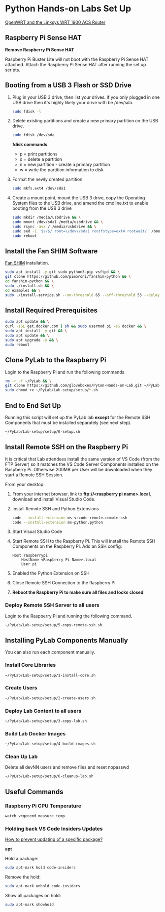 # Python Hands-on Labs Set Up

<!-- [Setting up Ethernet Access Point](wifirouter.md) -->

[OpenWRT and the Linksys WRT 1900 ACS Router](https://github.com/gloveboxes/Linksys-WRT-1900-ACS-with-Huawei-E3372-Hi-Link-LTE-Dongle)

## Raspberry Pi Sense HAT

**Remove Raspberry Pi Sense HAT**

Raspberry Pi Buster Lite will not boot with the Raspberry Pi Sense HAT attached. Attach the Raspberry Pi Sense HAT after running the set up scripts.

<!-- ## Update Raspberry Pi

```bash
sudo apt update && sudo apt upgrade -y && sudo reboot
``` -->

## Booting from a USB 3 Flash or SSD Drive

1. Plug in your USB 3 drive, then list your drives. If you only plugged in one USB drive then it's highly likely your drive with be /dev/sda.

    ```bash
    sudo fdisk -l
    ```

2. Delete existing partitions and create a new primary partition on the USB drive.

    ```bash
    sudo fdisk /dev/sda
    ```

    **fdisk commands**

    - p = print partitions
    - d = delete a partition
    - n = new partition - create a primary partition
    - w = write the partition information to disk

3. Format the newly created partition

    ```bash
    sudo mkfs.ext4 /dev/sda1
    ```

4. Create a mount point, mount the USB 3 drive, copy the Operating System files to the USB drive, and amend the cmdline.txt to enable booting from the USB 3 drive

    ```bash
    sudo mkdir /media/usbdrive && \
    sudo mount /dev/sda1 /media/usbdrive && \
    sudo rsync -avx / /media/usbdrive && \
    sudo sed -i '$s/$/ root=\/dev\/sda1 rootfstype=ext4 rootwait/' /boot/cmdline.txt && \
    sudo reboot
    ```

## Install the Fan SHIM Software

[Fan SHIM](https://shop.pimoroni.com/products/fan-shim) installation.

```bash
sudo apt install -y git sudo python3-pip vsftpd && \
git clone https://github.com/pimoroni/fanshim-python && \
cd fanshim-python && \
sudo ./install.sh && \
cd examples && \
sudo ./install-service.sh --on-threshold 65 --off-threshold 55 --delay 2
```

## Install Required Prerequisites

```bash
sudo apt update && \
curl -sSL get.docker.com | sh && sudo usermod pi -aG docker && \
sudo apt install -y git && \
sudo apt update && \
sudo apt upgrade -y && \
sudo reboot
```

## Clone PyLab to the Raspberry Pi

Login to the Raspberry Pi and run the following commands.

```bash
rm -r -f ~/PyLab && \
git clone https://github.com/gloveboxes/PyCon-Hands-on-Lab.git ~/PyLab && \
sudo chmod +x ~/PyLab/Lab-setup/setup/*.sh
```

## End to End Set Up

Running this script will set up the PyLab lab **except** for the Remote SSH Components that must be installed separately (see next step).

```bash
~/PyLab/Lab-setup/setup/0-setup.sh
```

## Install Remote SSH on the Raspberry Pi

It is critical that Lab attendees install the same version of VS Code (from the FTP Server) so it matches the VS Code Server Components installed on the Raspberry Pi. Otherwise 200MB per User will be downloaded when they start a Remote SSH Session.

From your desktop:

1. From your internet browser, link to **ftp://\<raspberry pi name>.local**, download and install Visual Studio Code.

2. Install Remote SSH and Python Extensions

    ```bash
    code --install-extension ms-vscode-remote.remote-ssh
    code --install-extension ms-python.python
    ```

3. Start Visual Studio Code
4. Start Remote SSH to the Raspberry Pi. This will install the Remote SSH Components on the Raspberry Pi. Add an SSH config:

    ```
    Host raspberrypi
        HostName <Raspberry Pi Name>.local
        User pi
    ```

5. Enabled the Python Extension on SSH
6. Close Remote SSH Connection to the Raspberry Pi
7. **Reboot the Raspberry Pi to make sure all files and locks closed**

### Deploy Remote SSH Server  to all users

Login to the Raspberry Pi and running the following command.

```bash
~/PyLab/Lab-setup/setup/5-copy-remote-ssh.sh
```

## Installing PyLab Components Manually

You can also run each component manually.

### Install Core Libraries

```bash
~/PyLab/Lab-setup/setup/1-install-core.sh
```

### Create Users

```bash
~/PyLab/Lab-setup/setup/2-create-users.sh
```

### Deploy Lab Content to all users

```bash
~/PyLab/Lab-setup/setup/3-copy-lab.sh
```

### Build Lab Docker Images

```bash
~/PyLab/Lab-setup/setup/4-build-images.sh
```

### Clean Up Lab

Delete all devNN users and remove files and reset nopasswd

```bash
~/PyLab/Lab-setup/setup/6-cleanup-lab.sh
```

## Useful Commands

### Raspberry Pi CPU Temperature

```bash
watch vcgencmd measure_temp

```

### Holding back VS Code Insiders Updates

[How to prevent updating of a specific package?](https://askubuntu.com/questions/18654/how-to-prevent-updating-of-a-specific-package)

**apt**

Hold a package:

```bash
sudo apt-mark hold code-insiders
```

Remove the hold:

```bash
sudo apt-mark unhold code-insiders
```

Show all packages on hold:

```bash
sudo apt-mark showhold
```

